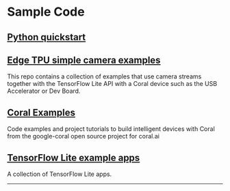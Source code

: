 # Sample Code

## [Python quickstart](./tflite)

## [Edge TPU simple camera examples](https://github.com/google-coral/examples-camera)

This repo contains a collection of examples that use camera streams together with the TensorFlow Lite API with a Coral device such as the USB Accelerator or Dev Board.

## [Coral Examples](https://coral.ai/examples/)

Code examples and project tutorials to build intelligent devices with Coral from the google-coral open source project for coral.ai

## [TensorFlow Lite example apps](https://www.tensorflow.org/lite/examples)

A collection of TensorFlow Lite apps.

---
